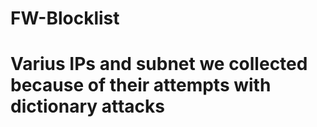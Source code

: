 # FW-Blocklist
# Varius IPs and subnet we collected because of their attempts with dictionary attacks
